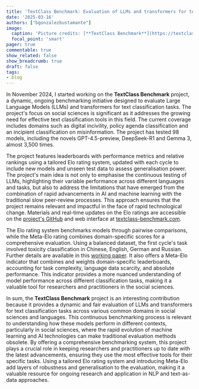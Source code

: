 ```yaml
---
title: 'TextClass Benchmark: Evaluation of LLMs and transformers for text classification in social sciences'
date: '2025-03-16'
authors: ["bgonzalezbustamante"]
image:
  caption: 'Picture credits: [**TextClass Benchmark**](https://textclass-benchmark.com/)'
  focal_point: 'smart'
pager: true
commentable: true
show_related: false
show_breadcrumb: true
draft: false
tags:
- blog
---
```


In November 2024, I started working on the **TextClass Benchmark** project, a dynamic, ongoing benchmarking initiative designed to evaluate Large Language Models (LLMs) and transformers for text classification tasks. The project's focus on social sciences is significant as it addresses the growing need for effective text classification tools in this field. The current coverage includes domains such as digital incivility, policy agenda classification and an incipient classification on misinformation. The project has tested 98 models, including the novels GPT-4.5-preview, DeepSeek-R1 and Gemma 3, almost 3,500 times.

<!--more-->

The project features leaderboards with performance metrics and relative rankings using a tailored Elo rating system, updated with each cycle to include new models and unseen test data to assess generalisation power. The project's main idea is not only to emphasise the continuous testing of LLMs, highlighting their variable performance across different languages and tasks, but also to address the limitations that have emerged from the combination of rapid advancements in AI and machine learning with the traditional slow peer-review processes. This approach ensures that the project remains relevant and impactful in the face of rapid technological change. Materials and real-time updates on the Elo ratings are accessible on the [project's GitHub](https://github.com/bgonzalezbustamante/TextClass-Benchmark) and web interface at [textclass-benchmark.com](https://textclass-benchmark.com/). 

The Elo rating system benchmarks models through pairwise comparisons, while the Meta-Elo rating combines domain-specific scores for a comprehensive evaluation. Using a balanced dataset, the first cycle's task involved toxicity classification in Chinese, English, German and Russian. Further details are available in this [working paper](https://doi.org/10.48550/arXiv.2412.00539). It also offers a Meta-Elo indicator that combines and weights domain-specific leaderboards, accounting for task complexity, language data scarcity, and absolute performance. This indicator provides a more nuanced understanding of model performance across different classification tasks, making it a valuable tool for researchers and practitioners in the social sciences.

In sum, the **TextClass Benchmark** project is an interesting contribution because it provides a dynamic and fair evaluation of LLMs and transformers for text classification tasks across various common domains in social sciences and languages. This continuous benchmarking process is relevant to understanding how these models perform in different contexts, particularly in social sciences, where the rapid evolution of machine learning and AI technologies can make traditional evaluation methods obsolete. By offering a comprehensive benchmarking system, this project plays a crucial role in keeping researchers and practitioners up to date with the latest advancements, ensuring they use the most effective tools for their specific tasks. Using a tailored Elo rating system and introducing Meta-Elo add layers of robustness and generalisation to the evaluation, making it a valuable resource for ongoing research and application in NLP and text-as-data approaches.
